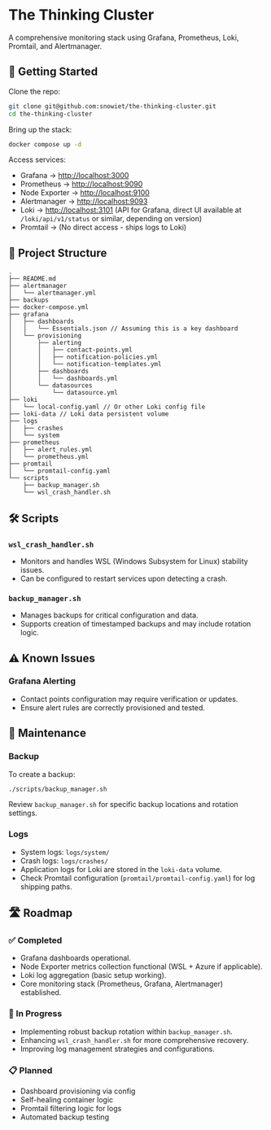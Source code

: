 # The Thinking Cluster

A comprehensive monitoring stack using Grafana, Prometheus, Loki, Promtail, and Alertmanager.

## 🚀 Getting Started

Clone the repo:

```bash
git clone git@github.com:snowiet/the-thinking-cluster.git
cd the-thinking-cluster
```

Bring up the stack:

```bash
docker compose up -d
```

Access services:

- Grafana → [http://localhost:3000](http://localhost:3000)
- Prometheus → [http://localhost:9090](http://localhost:9090)
- Node Exporter → [http://localhost:9100](http://localhost:9100)
- Alertmanager → [http://localhost:9093](http://localhost:9093)
- Loki → [http://localhost:3101](http://localhost:3101) (API for Grafana, direct UI available at `/loki/api/v1/status` or similar, depending on version)
- Promtail → (No direct access - ships logs to Loki)

## 📁 Project Structure

```
.
├── README.md
├── alertmanager
│   └── alertmanager.yml
├── backups
├── docker-compose.yml
├── grafana
│   ├── dashboards
│   │   └── Essentials.json // Assuming this is a key dashboard
│   └── provisioning
│       ├── alerting
│       │   ├── contact-points.yml
│       │   ├── notification-policies.yml
│       │   └── notification-templates.yml
│       ├── dashboards
│       │   └── dashboards.yml
│       └── datasources
│           └── datasource.yml
├── loki
│   └── local-config.yaml // Or other Loki config file
├── loki-data // Loki data persistent volume
├── logs
│   ├── crashes
│   └── system
├── prometheus
│   ├── alert_rules.yml
│   └── prometheus.yml
├── promtail
│   └── promtail-config.yaml
└── scripts
    ├── backup_manager.sh
    └── wsl_crash_handler.sh
```

## 🛠️ Scripts

### `wsl_crash_handler.sh`
- Monitors and handles WSL (Windows Subsystem for Linux) stability issues.
- Can be configured to restart services upon detecting a crash.

### `backup_manager.sh`
- Manages backups for critical configuration and data.
- Supports creation of timestamped backups and may include rotation logic.

## ⚠️ Known Issues

### Grafana Alerting
- Contact points configuration may require verification or updates.
- Ensure alert rules are correctly provisioned and tested.

## 🔄 Maintenance

### Backup
To create a backup:
```bash
./scripts/backup_manager.sh
```
Review `backup_manager.sh` for specific backup locations and rotation settings.

### Logs
- System logs: `logs/system/`
- Crash logs: `logs/crashes/`
- Application logs for Loki are stored in the `loki-data` volume.
- Check Promtail configuration (`promtail/promtail-config.yaml`) for log shipping paths.

## 🛣️ Roadmap

### ✅ Completed
- Grafana dashboards operational.
- Node Exporter metrics collection functional (WSL + Azure if applicable).
- Loki log aggregation (basic setup working).
- Core monitoring stack (Prometheus, Grafana, Alertmanager) established.

### 🔄 In Progress
- Implementing robust backup rotation within `backup_manager.sh`.
- Enhancing `wsl_crash_handler.sh` for more comprehensive recovery.
- Improving log management strategies and configurations.

### 📋 Planned
- Dashboard provisioning via config  
- Self-healing container logic  
- Promtail filtering logic for logs
- Automated backup testing
